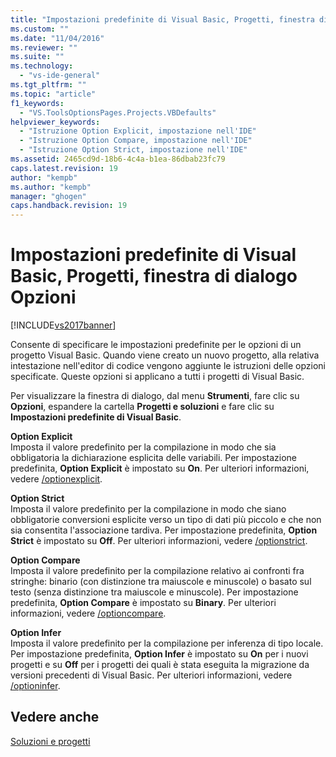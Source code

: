 ```yaml
---
title: "Impostazioni predefinite di Visual Basic, Progetti, finestra di dialogo Opzioni | Microsoft Docs"
ms.custom: ""
ms.date: "11/04/2016"
ms.reviewer: ""
ms.suite: ""
ms.technology: 
  - "vs-ide-general"
ms.tgt_pltfrm: ""
ms.topic: "article"
f1_keywords: 
  - "VS.ToolsOptionsPages.Projects.VBDefaults"
helpviewer_keywords: 
  - "Istruzione Option Explicit, impostazione nell'IDE"
  - "Istruzione Option Compare, impostazione nell'IDE"
  - "Istruzione Option Strict, impostazione nell'IDE"
ms.assetid: 2465cd9d-18b6-4c4a-b1ea-86dbab23fc79
caps.latest.revision: 19
author: "kempb"
ms.author: "kempb"
manager: "ghogen"
caps.handback.revision: 19
---
```

# Impostazioni predefinite di Visual Basic, Progetti, finestra di dialogo Opzioni
[!INCLUDE[vs2017banner](../../code-quality/includes/vs2017banner.md)]

Consente di specificare le impostazioni predefinite per le opzioni di un progetto Visual Basic.  Quando viene creato un nuovo progetto, alla relativa intestazione nell'editor di codice vengono aggiunte le istruzioni delle opzioni specificate.  Queste opzioni si applicano a tutti i progetti di Visual Basic.  
  
 Per visualizzare la finestra di dialogo, dal menu **Strumenti**, fare clic su **Opzioni**, espandere la cartella **Progetti e soluzioni** e fare clic su **Impostazioni predefinite di Visual Basic**.  
  
 **Option Explicit**  
 Imposta il valore predefinito per la compilazione in modo che sia obbligatoria la dichiarazione esplicita delle variabili.  Per impostazione predefinita, **Option Explicit** è impostato su **On**.  Per ulteriori informazioni, vedere [\/optionexplicit](/dotnet/visual-basic/reference/command-line-compiler/optionexplicit).  
  
 **Option Strict**  
 Imposta il valore predefinito per la compilazione in modo che siano obbligatorie conversioni esplicite verso un tipo di dati più piccolo e che non sia consentita l'associazione tardiva.  Per impostazione predefinita, **Option Strict** è impostato su **Off**.  Per ulteriori informazioni, vedere [\/optionstrict](/dotnet/visual-basic/reference/command-line-compiler/optionstrict).  
  
 **Option Compare**  
 Imposta il valore predefinito per la compilazione relativo ai confronti fra stringhe: binario \(con distinzione tra maiuscole e minuscole\) o basato sul testo \(senza distinzione tra maiuscole e minuscole\). Per impostazione predefinita, **Option Compare** è impostato su **Binary**.  Per ulteriori informazioni, vedere [\/optioncompare](/dotnet/visual-basic/reference/command-line-compiler/optioncompare).  
  
 **Option Infer**  
 Imposta il valore predefinito per la compilazione per inferenza di tipo locale.  Per impostazione predefinita, **Option Infer** è impostato su **On** per i nuovi progetti e su **Off** per i progetti dei quali è stata eseguita la migrazione da versioni precedenti di Visual Basic.  Per ulteriori informazioni, vedere [\/optioninfer](/dotnet/visual-basic/reference/command-line-compiler/optioninfer).  
  
## Vedere anche  
 [Soluzioni e progetti](../../ide/solutions-and-projects-in-visual-studio.md)